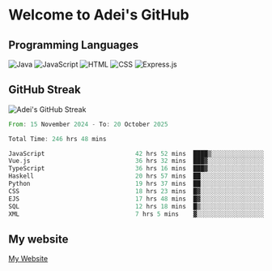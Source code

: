 # Welcome to Adei's GitHub

## Programming Languages
![Java](https://img.shields.io/badge/Java-007396?style=flat-square&logo=java&logoColor=white)
![JavaScript](https://img.shields.io/badge/JavaScript-F7DF1E?style=flat-square&logo=javascript&logoColor=black)
![HTML](https://img.shields.io/badge/HTML-E34F26?style=flat-square&logo=html5&logoColor=white)
![CSS](https://img.shields.io/badge/CSS-1572B6?style=flat-square&logo=css3&logoColor=white)
![Express.js](https://img.shields.io/badge/Express.js-000000?style=flat-square&logo=express&logoColor=white)


## GitHub Streak
![Adei's GitHub Streak](https://github-readme-streak-stats.herokuapp.com/?user=AdeiTamayo&hide_border=true)

<!--START_SECTION:waka-->

```rust
From: 15 November 2024 - To: 20 October 2025

Total Time: 246 hrs 48 mins

JavaScript                         42 hrs 52 mins  ████▒░░░░░░░░░░░░░░░░░░░░   17.09 %
Vue.js                             36 hrs 32 mins  ███▓░░░░░░░░░░░░░░░░░░░░░   14.57 %
TypeScript                         36 hrs 16 mins  ███▓░░░░░░░░░░░░░░░░░░░░░   14.46 %
Haskell                            20 hrs 57 mins  ██░░░░░░░░░░░░░░░░░░░░░░░   08.35 %
Python                             19 hrs 37 mins  ██░░░░░░░░░░░░░░░░░░░░░░░   07.82 %
CSS                                18 hrs 23 mins  █▓░░░░░░░░░░░░░░░░░░░░░░░   07.33 %
EJS                                17 hrs 48 mins  █▓░░░░░░░░░░░░░░░░░░░░░░░   07.10 %
SQL                                12 hrs 18 mins  █▒░░░░░░░░░░░░░░░░░░░░░░░   04.91 %
XML                                7 hrs 5 mins    ▓░░░░░░░░░░░░░░░░░░░░░░░░   02.83 %
```

<!--END_SECTION:waka-->

## My website
[My Website](https://adei.eus)


